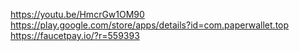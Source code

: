 https://youtu.be/HmcrGw1OM90
https://play.google.com/store/apps/details?id=com.paperwallet.top
https://faucetpay.io/?r=559393